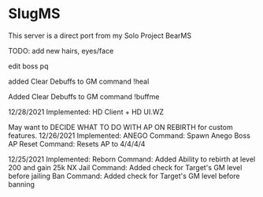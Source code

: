 # SlugMS
This server is a direct port from my Solo Project BearMS

TODO: 
add new hairs, eyes/face

edit boss pq

added Clear Debuffs to GM command !heal

Added Clear Debuffs to GM command !buffme

12/28/2021
Implemented: 
	HD Client + HD UI.WZ

May want to DECIDE WHAT TO DO WITH AP ON REBIRTH for custom features.
12/26/2021
Implemented:
	ANEGO		Command: Spawn Anego Boss
	AP Reset	Command: Resets AP to 4/4/4/4 
	

12/25/2021
Implemented: 
	Reborn	Command: Added Ability to rebirth at level 200 and gain 25k NX
	Jail 	Command: Added check for Target's GM level before jailing
	Ban	Command: Added check for Target's GM level before banning
